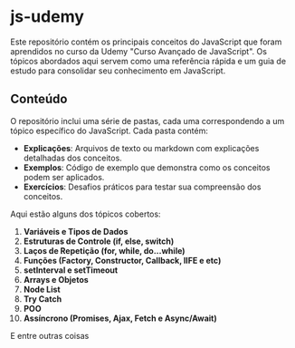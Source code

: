 # js-udemy

Este repositório contém os principais conceitos do JavaScript que foram aprendidos no curso da Udemy "Curso Avançado de JavaScript". Os tópicos abordados aqui servem como uma referência rápida e um guia de estudo para consolidar seu conhecimento em JavaScript.

## Conteúdo

O repositório inclui uma série de pastas, cada uma correspondendo a um tópico específico do JavaScript. Cada pasta contém:

- **Explicações**: Arquivos de texto ou markdown com explicações detalhadas dos conceitos.
- **Exemplos**: Código de exemplo que demonstra como os conceitos podem ser aplicados.
- **Exercícios**: Desafios práticos para testar sua compreensão dos conceitos.

Aqui estão alguns dos tópicos cobertos:

1. **Variáveis e Tipos de Dados**
2. **Estruturas de Controle (if, else, switch)**
3. **Laços de Repetição (for, while, do...while)**
4. **Funções (Factory, Constructor, Callback, IIFE e etc)**
5. **setInterval e setTimeout**
6. **Arrays e Objetos**
7. **Node List**
8. **Try Catch**
9. **POO**
10. **Assíncrono (Promises, Ajax, Fetch e Async/Await)**

E entre outras coisas 
